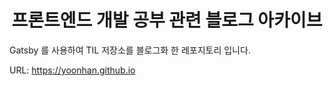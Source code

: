<h1 align="center">
  프론트엔드 개발 공부 관련 블로그 아카이브
</h1>

Gatsby 를 사용하여 TIL 저장소를 블로그화 한 레포지토리 입니다.

URL: https://yoonhan.github.io
